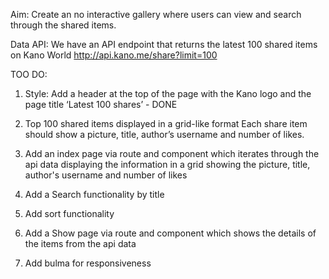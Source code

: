 Aim: Create an no interactive gallery where users can view and search through the shared items.

Data API: We have an API endpoint that returns the latest 100 shared items on Kano World
http://api.kano.me/share?limit=100


TOO DO:

1) Style: Add a header at the top of the page with the Kano logo and the page title ‘Latest 100 shares’ - DONE

2) Top 100 shared items displayed in a grid-like format
Each share item should show a picture, title, author’s username and number of likes.

3) Add an index page via route and component which iterates through the api data displaying the information in a grid showing the picture, title, author's username and number of likes

4) Add a Search functionality  by title

5) Add sort functionality

6) Add a Show page via route and component which shows the details of the items from the api data

7) Add bulma for responsiveness
